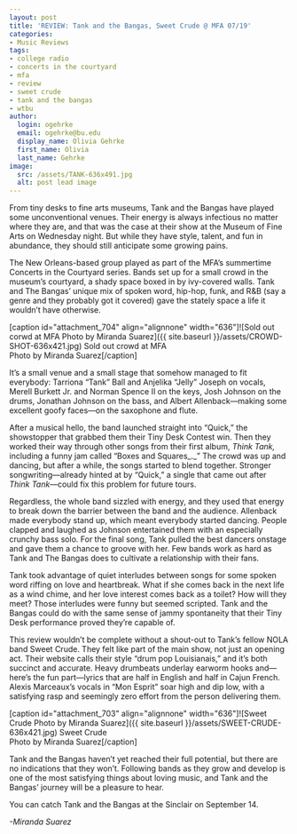 ```yaml
---
layout: post
title: 'REVIEW: Tank and the Bangas, Sweet Crude @ MFA 07/19'
categories:
- Music Reviews
tags:
- college radio
- concerts in the courtyard
- mfa
- review
- sweet crude
- tank and the bangas
- wtbu
author:
  login: ogehrke
  email: ogehrke@bu.edu
  display_name: Olivia Gehrke
  first_name: Olivia
  last_name: Gehrke
image:
  src: /assets/TANK-636x491.jpg
  alt: post lead image
---
```



From tiny desks to fine arts museums, Tank and the Bangas have played some unconventional venues. Their energy is always infectious no matter where they are, and that was the case at their show at the Museum of Fine Arts on Wednesday night. But while they have style, talent, and fun in abundance, they should still anticipate some growing pains.

The New Orleans-based group played as part of the MFA’s summertime Concerts in the Courtyard series. Bands set up for a small crowd in the museum’s courtyard, a shady space boxed in by ivy-covered walls. Tank and The Bangas’ unique mix of spoken word, hip-hop, funk, and R&B (say a genre and they probably got it covered) gave the stately space a life it wouldn’t have otherwise.

\[caption id="attachment\_704" align="alignnone" width="636"\]![Sold out corwd at MFA Photo by Miranda Suarez]({{ site.baseurl }}/assets/CROWD-SHOT-636x421.jpg) Sold out crowd at MFA  
Photo by Miranda Suarez\[/caption\]

It’s a small venue and a small stage that somehow managed to fit everybody: Tarriona “Tank” Ball and Anjelika “Jelly” Joseph on vocals, Merell Burkett Jr. and Norman Spence II on the keys, Josh Johnson on the drums, Jonathan Johnson on the bass, and Albert Allenback—making some excellent goofy faces—on the saxophone and flute.

After a musical hello, the band launched straight into “Quick,” the showstopper that grabbed them their Tiny Desk Contest win. Then they worked their way through other songs from their first album, _Think Tank,_ including a funny jam called “Boxes and Squares_._” The crowd was up and dancing, but after a while, the songs started to blend together. Stronger songwriting—already hinted at by “Quick,” a single that came out after _Think Tank_—could fix this problem for future tours.

Regardless, the whole band sizzled with energy, and they used that energy to break down the barrier between the band and the audience. Allenback made everybody stand up, which meant everybody started dancing. People clapped and laughed as Johnson entertained them with an especially crunchy bass solo. For the final song, Tank pulled the best dancers onstage and gave them a chance to groove with her. Few bands work as hard as Tank and The Bangas does to cultivate a relationship with their fans.

Tank took advantage of quiet interludes between songs for some spoken word riffing on love and heartbreak. What if she comes back in the next life as a wind chime, and her love interest comes back as a toilet? How will they meet? Those interludes were funny but seemed scripted. Tank and the Bangas could do with the same sense of jammy spontaneity that their Tiny Desk performance proved they’re capable of.

This review wouldn’t be complete without a shout-out to Tank’s fellow NOLA band Sweet Crude. They felt like part of the main show, not just an opening act. Their website calls their style “drum pop Louisianais,” and it’s both succinct and accurate. Heavy drumbeats underlay earworm hooks and—here’s the fun part—lyrics that are half in English and half in Cajun French. Alexis Marceaux’s vocals in “Mon Esprit” soar high and dip low, with a satisfying rasp and seemingly zero effort from the person delivering them.

\[caption id="attachment\_703" align="alignnone" width="636"\]![Sweet Crude  Photo by Miranda Suarez]({{ site.baseurl }}/assets/SWEET-CRUDE-636x421.jpg) Sweet Crude  
Photo by Miranda Suarez\[/caption\]

Tank and the Bangas haven’t yet reached their full potential, but there are no indications that they won’t. Following bands as they grow and develop is one of the most satisfying things about loving music, and Tank and the Bangas’ journey will be a pleasure to hear.

You can catch Tank and the Bangas at the Sinclair on September 14.

_\-Miranda Suarez_
